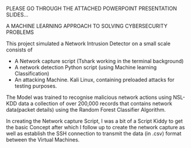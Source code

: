 
PLEASE GO THROUGH THE ATTACHED POWERPOINT PRESENTATION SLIDES...

A MACHINE LEARNING APPROACH TO SOLVING CYBERSECURITY PROBLEMS

This project simulated a Network Intrusion Detector on a small scale consists of
- A Network capture script (Tshark working in the terminal background)
- A network detection Python script (using Machine learning Classification)
- An attacking Machine. Kali Linux, containing preloaded attacks for testing purposes. 


The Model was trained to recognise malicious network actions using NSL-KDD data a collection of over 200,000 records
that contains network data(packet details) using the Random Forest Classifier Algorithm.

In creating the Network capture Script, I was a bit of a Script Kiddy to get the basic Concept after which I follow up to create the network capture
as well as establish the SSH connection to transmit the data (in .csv) format between the Virtual Machines.
